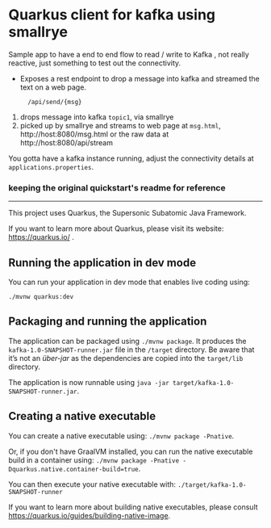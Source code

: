 
# Quarkus client for kafka using smallrye


Sample app to have a end to end flow to read / write to Kafka , not really reactive, just something to test out the connectivity.

- Exposes a rest endpoint to drop a message into kafka and streamed the text on a web page. 

		/api/send/{msg}

1. drops message into kafka `topic1`, via smallrye
2. picked up by smallrye and streams to web page at `msg.html`, http://host:8080/msg.html
or the raw data at http://host:8080/api/stream

You gotta have a kafka instance running, adjust the connectivity details at `applications.properties`.


### keeping the original quickstart's readme for reference

-----------------------------------------------------------------------------
This project uses Quarkus, the Supersonic Subatomic Java Framework.

If you want to learn more about Quarkus, please visit its website: https://quarkus.io/ .

## Running the application in dev mode

You can run your application in dev mode that enables live coding using:
```
./mvnw quarkus:dev
```

## Packaging and running the application

The application can be packaged using `./mvnw package`.
It produces the `kafka-1.0-SNAPSHOT-runner.jar` file in the `/target` directory.
Be aware that it’s not an _über-jar_ as the dependencies are copied into the `target/lib` directory.

The application is now runnable using `java -jar target/kafka-1.0-SNAPSHOT-runner.jar`.

## Creating a native executable

You can create a native executable using: `./mvnw package -Pnative`.

Or, if you don't have GraalVM installed, you can run the native executable build in a container using: `./mvnw package -Pnative -Dquarkus.native.container-build=true`.

You can then execute your native executable with: `./target/kafka-1.0-SNAPSHOT-runner`

If you want to learn more about building native executables, please consult https://quarkus.io/guides/building-native-image.
